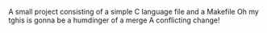 A small project consisting of a simple C language file and a Makefile
Oh my tghis is gonna be a humdinger of a merge
A conflicting change!
